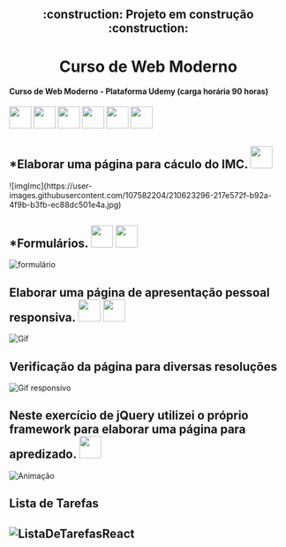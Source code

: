 <h2 align="center">  :construction: Projeto em construção :construction: </h2>


 <h1 align="center"> Curso de Web Moderno </h1>
 <h4> Curso de Web Moderno - Plataforma Udemy (carga horária 90 horas)</h4>
 
<img src="https://cdn.jsdelivr.net/gh/devicons/devicon/icons/react/react-original.svg" width="40" height="40"/> <img src="https://cdn.jsdelivr.net/gh/devicons/devicon/icons/css3/css3-original.svg" width="40" height="40"/>
<img src="https://cdn.jsdelivr.net/gh/devicons/devicon/icons/html5/html5-original-wordmark.svg" width="40" height="40"/>
<img src="https://cdn.jsdelivr.net/gh/devicons/devicon/icons/javascript/javascript-original.svg" width="40" height="40"/>
<img src="https://cdn.jsdelivr.net/gh/devicons/devicon/icons/bootstrap/bootstrap-plain-wordmark.svg" width="40" height="40"/>
<img src="https://cdn.jsdelivr.net/gh/devicons/devicon/icons/jquery/jquery-original-wordmark.svg" width="40" height="40"/>


<h2>*Elaborar uma página para cáculo do IMC. <img src="https://cdn.jsdelivr.net/gh/devicons/devicon/icons/css3/css3-original.svg" width="40" height="40"/></h2>
![imgImc](https://user-images.githubusercontent.com/107582204/210623296-217e572f-b92a-4f9b-b3fb-ec88dc501e4a.jpg)

<h2>*Formulários. <img src="https://cdn.jsdelivr.net/gh/devicons/devicon/icons/css3/css3-original.svg" width="40" height="40
<img src="https://cdn.jsdelivr.net/gh/devicons/devicon/icons/html5/html5-original-wordmark.svg" width="40" height="40"/>
<img src="https://cdn.jsdelivr.net/gh/devicons/devicon/icons/javascript/javascript-original.svg" width="40" height="40"/></h2>

![formulário](https://user-images.githubusercontent.com/107582204/204382890-e5b3a249-84ae-43f7-9f57-4fd068fdb94f.gif)

<h2>Elaborar uma página de apresentação pessoal responsiva. <img src="https://cdn.jsdelivr.net/gh/devicons/devicon/icons/css3/css3-original.svg" width="40" height="40"/>
<img src="https://cdn.jsdelivr.net/gh/devicons/devicon/icons/html5/html5-original-wordmark.svg" width="40" height="40"/></h2>

![Gif](https://user-images.githubusercontent.com/107582204/204383640-ade6c7e1-a4d7-4185-ac25-7bdd9919ae63.gif)

<h2>Verificação da página para diversas resoluções</h2>

![Gif responsivo](https://user-images.githubusercontent.com/107582204/204383535-e9adf2ba-1b4b-4bdb-9302-74dc0054992e.gif)

<h2>Neste exercício de jQuery utilizei  o próprio  framework para elaborar uma página para apredizado. <img src="https://cdn.jsdelivr.net/gh/devicons/devicon/icons/jquery/jquery-original-wordmark.svg" width="40" height="40"/></h2>

![Animação](https://user-images.githubusercontent.com/107582204/204384563-7ecc44d0-3e51-4152-88cb-855496090533.gif)

<h2>Lista de Tarefas<h2>  
          
![ListaDeTarefasReact](https://user-images.githubusercontent.com/107582204/210618162-84607450-ce09-4880-be9d-4a3d1ba20ec2.gif)
